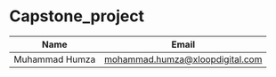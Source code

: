 # Capstone_project
| Name | Email |
|------|-------|
| Muhammad Humza | mohammad.humza@xloopdigital.com |
